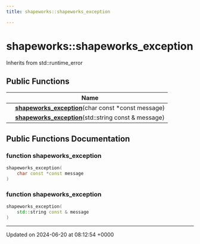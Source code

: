 ```yaml
---
title: shapeworks::shapeworks_exception

---
```


# shapeworks::shapeworks_exception





Inherits from std::runtime_error

## Public Functions

|                | Name           |
| -------------- | -------------- |
| | **[shapeworks_exception](../Classes/classshapeworks_1_1shapeworks__exception.md#function-shapeworks-exception)**(char const *const message) |
| | **[shapeworks_exception](../Classes/classshapeworks_1_1shapeworks__exception.md#function-shapeworks-exception)**(std::string const & message) |

## Public Functions Documentation

### function shapeworks_exception

```cpp
shapeworks_exception(
    char const *const message
)
```


### function shapeworks_exception

```cpp
shapeworks_exception(
    std::string const & message
)
```


-------------------------------

Updated on 2024-06-20 at 08:12:54 +0000